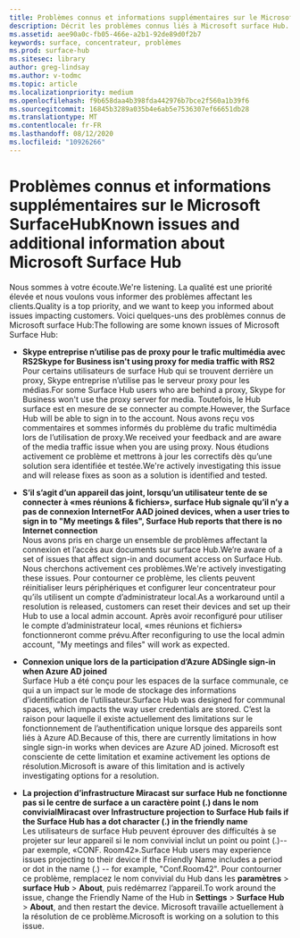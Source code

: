 ```yaml
---
title: Problèmes connus et informations supplémentaires sur le Microsoft SurfaceHub
description: Décrit les problèmes connus liés à Microsoft surface Hub.
ms.assetid: aee90a0c-fb05-466e-a2b1-92de89d0f2b7
keywords: surface, concentrateur, problèmes
ms.prod: surface-hub
ms.sitesec: library
author: greg-lindsay
ms.author: v-todmc
ms.topic: article
ms.localizationpriority: medium
ms.openlocfilehash: f9b658daa4b398fda442976b7bce2f560a1b39f6
ms.sourcegitcommit: 16845b3289a035b4e6ab5e7536307ef66651db28
ms.translationtype: MT
ms.contentlocale: fr-FR
ms.lasthandoff: 08/12/2020
ms.locfileid: "10926266"
---
```

# <span data-ttu-id="9855c-104">Problèmes connus et informations supplémentaires sur le Microsoft SurfaceHub</span><span class="sxs-lookup"><span data-stu-id="9855c-104">Known issues and additional information about Microsoft Surface Hub</span></span>

<span data-ttu-id="9855c-105">Nous sommes à votre écoute.</span><span class="sxs-lookup"><span data-stu-id="9855c-105">We're listening.</span></span> <span data-ttu-id="9855c-106">La qualité est une priorité élevée et nous voulons vous informer des problèmes affectant les clients.</span><span class="sxs-lookup"><span data-stu-id="9855c-106">Quality is a top priority, and we want to keep you informed about issues impacting customers.</span></span> <span data-ttu-id="9855c-107">Voici quelques-uns des problèmes connus de Microsoft surface Hub:</span><span class="sxs-lookup"><span data-stu-id="9855c-107">The following are some known issues of Microsoft Surface Hub:</span></span>

- **<span data-ttu-id="9855c-108">Skype entreprise n’utilise pas de proxy pour le trafic multimédia avec RS2</span><span class="sxs-lookup"><span data-stu-id="9855c-108">Skype for Business isn't using proxy for media traffic with RS2</span></span>**
<br/><span data-ttu-id="9855c-109">Pour certains utilisateurs de surface Hub qui se trouvent derrière un proxy, Skype entreprise n’utilise pas le serveur proxy pour les médias.</span><span class="sxs-lookup"><span data-stu-id="9855c-109">For some Surface Hub users who are behind a proxy, Skype for Business won't use the proxy server for media.</span></span> <span data-ttu-id="9855c-110">Toutefois, le Hub surface est en mesure de se connecter au compte.</span><span class="sxs-lookup"><span data-stu-id="9855c-110">However, the Surface Hub will be able to sign in to the account.</span></span> <span data-ttu-id="9855c-111">Nous avons reçu vos commentaires et sommes informés du problème du trafic multimédia lors de l’utilisation de proxy.</span><span class="sxs-lookup"><span data-stu-id="9855c-111">We received your feedback and are aware of the media traffic issue when you are using proxy.</span></span> <span data-ttu-id="9855c-112">Nous étudions activement ce problème et mettrons à jour les correctifs dès qu’une solution sera identifiée et testée.</span><span class="sxs-lookup"><span data-stu-id="9855c-112">We're actively investigating this issue and will release fixes as soon as a solution is identified and tested.</span></span> 

- **<span data-ttu-id="9855c-113">S’il s’agit d’un appareil das joint, lorsqu’un utilisateur tente de se connecter à «mes réunions & fichiers», surface Hub signale qu’il n’y a pas de connexion Internet</span><span class="sxs-lookup"><span data-stu-id="9855c-113">For AAD joined devices, when a user tries to sign in to "My meetings & files", Surface Hub reports that there is no Internet connection</span></span>**
<br/><span data-ttu-id="9855c-114">Nous avons pris en charge un ensemble de problèmes affectant la connexion et l’accès aux documents sur surface Hub.</span><span class="sxs-lookup"><span data-stu-id="9855c-114">We’re aware of a set of issues that affect sign-in and document access on Surface Hub.</span></span> <span data-ttu-id="9855c-115">Nous cherchons activement ces problèmes.</span><span class="sxs-lookup"><span data-stu-id="9855c-115">We're actively investigating these issues.</span></span> <span data-ttu-id="9855c-116">Pour contourner ce problème, les clients peuvent réinitialiser leurs périphériques et configurer leur concentrateur pour qu’ils utilisent un compte d’administrateur local.</span><span class="sxs-lookup"><span data-stu-id="9855c-116">As a workaround until a resolution is released, customers can reset their devices and set up their Hub to use a local admin account.</span></span> <span data-ttu-id="9855c-117">Après avoir reconfiguré pour utiliser le compte d’administrateur local, «mes réunions et fichiers» fonctionneront comme prévu.</span><span class="sxs-lookup"><span data-stu-id="9855c-117">After reconfiguring to use the local admin account, "My meetings and files" will work as expected.</span></span>
- **<span data-ttu-id="9855c-118">Connexion unique lors de la participation d’Azure AD</span><span class="sxs-lookup"><span data-stu-id="9855c-118">Single sign-in when Azure AD joined</span></span>**
<br/><span data-ttu-id="9855c-119">Surface Hub a été conçu pour les espaces de la surface communale, ce qui a un impact sur le mode de stockage des informations d’identification de l’utilisateur.</span><span class="sxs-lookup"><span data-stu-id="9855c-119">Surface Hub was designed for communal spaces, which impacts the way user credentials are stored.</span></span> <span data-ttu-id="9855c-120">C’est la raison pour laquelle il existe actuellement des limitations sur le fonctionnement de l’authentification unique lorsque des appareils sont liés à Azure AD.</span><span class="sxs-lookup"><span data-stu-id="9855c-120">Because of this, there are currently limitations in how single sign-in works when devices are Azure AD joined.</span></span> <span data-ttu-id="9855c-121">Microsoft est consciente de cette limitation et examine activement les options de résolution.</span><span class="sxs-lookup"><span data-stu-id="9855c-121">Microsoft is aware of this limitation and is actively investigating options for a resolution.</span></span>
- **<span data-ttu-id="9855c-122">La projection d’infrastructure Miracast sur surface Hub ne fonctionne pas si le centre de surface a un caractère point (.) dans le nom convivial</span><span class="sxs-lookup"><span data-stu-id="9855c-122">Miracast over Infrastructure projection to Surface Hub fails if the Surface Hub has a dot character (.) in the friendly name</span></span>**
<br/><span data-ttu-id="9855c-123">Les utilisateurs de surface Hub peuvent éprouver des difficultés à se projeter sur leur appareil si le nom convivial inclut un point ou point (.)--par exemple, «CONF. Room42».</span><span class="sxs-lookup"><span data-stu-id="9855c-123">Surface Hub users may experience issues projecting to their device if the Friendly Name includes a period or dot in the name (.) -- for example, "Conf.Room42".</span></span> <span data-ttu-id="9855c-124">Pour contourner ce problème, remplacez le nom convivial du Hub dans les **paramètres**  >  **surface Hub**  >  **About**, puis redémarrez l’appareil.</span><span class="sxs-lookup"><span data-stu-id="9855c-124">To work around the issue, change the Friendly Name of the Hub in **Settings** > **Surface Hub** > **About**, and then restart the device.</span></span> <span data-ttu-id="9855c-125">Microsoft travaille actuellement à la résolution de ce problème.</span><span class="sxs-lookup"><span data-stu-id="9855c-125">Microsoft is working on a solution to this issue.</span></span>
